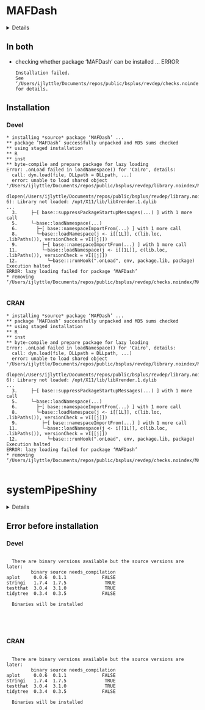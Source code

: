 # MAFDash

<details>

* Version: 0.1.0
* GitHub: https://github.com/ashishjain1988/MAFDash
* Source code: https://github.com/cran/MAFDash
* Date/Publication: 2021-02-08 09:20:09 UTC
* Number of recursive dependencies: 152

Run `revdep_details(, "MAFDash")` for more info

</details>

## In both

*   checking whether package ‘MAFDash’ can be installed ... ERROR
    ```
    Installation failed.
    See ‘/Users/ijlyttle/Documents/repos/public/bsplus/revdep/checks.noindex/MAFDash/new/MAFDash.Rcheck/00install.out’ for details.
    ```

## Installation

### Devel

```
* installing *source* package ‘MAFDash’ ...
** package ‘MAFDash’ successfully unpacked and MD5 sums checked
** using staged installation
** R
** inst
** byte-compile and prepare package for lazy loading
Error: .onLoad failed in loadNamespace() for 'Cairo', details:
  call: dyn.load(file, DLLpath = DLLpath, ...)
  error: unable to load shared object '/Users/ijlyttle/Documents/repos/public/bsplus/revdep/library.noindex/MAFDash/Cairo/libs/Cairo.so':
  dlopen(/Users/ijlyttle/Documents/repos/public/bsplus/revdep/library.noindex/MAFDash/Cairo/libs/Cairo.so, 6): Library not loaded: /opt/X11/lib/libXrender.1.dylib
...
  3.     ├─[ base::suppressPackageStartupMessages(...) ] with 1 more call
  5.     └─base::loadNamespace(...)
  6.       ├─[ base::namespaceImportFrom(...) ] with 1 more call
  8.       └─base::loadNamespace(j <- i[[1L]], c(lib.loc, .libPaths()), versionCheck = vI[[j]])
  9.         ├─[ base::namespaceImportFrom(...) ] with 1 more call
 11.         └─base::loadNamespace(j <- i[[1L]], c(lib.loc, .libPaths()), versionCheck = vI[[j]])
 12.           └─base:::runHook(".onLoad", env, package.lib, package)
Execution halted
ERROR: lazy loading failed for package ‘MAFDash’
* removing ‘/Users/ijlyttle/Documents/repos/public/bsplus/revdep/checks.noindex/MAFDash/new/MAFDash.Rcheck/MAFDash’


```
### CRAN

```
* installing *source* package ‘MAFDash’ ...
** package ‘MAFDash’ successfully unpacked and MD5 sums checked
** using staged installation
** R
** inst
** byte-compile and prepare package for lazy loading
Error: .onLoad failed in loadNamespace() for 'Cairo', details:
  call: dyn.load(file, DLLpath = DLLpath, ...)
  error: unable to load shared object '/Users/ijlyttle/Documents/repos/public/bsplus/revdep/library.noindex/MAFDash/Cairo/libs/Cairo.so':
  dlopen(/Users/ijlyttle/Documents/repos/public/bsplus/revdep/library.noindex/MAFDash/Cairo/libs/Cairo.so, 6): Library not loaded: /opt/X11/lib/libXrender.1.dylib
...
  3.     ├─[ base::suppressPackageStartupMessages(...) ] with 1 more call
  5.     └─base::loadNamespace(...)
  6.       ├─[ base::namespaceImportFrom(...) ] with 1 more call
  8.       └─base::loadNamespace(j <- i[[1L]], c(lib.loc, .libPaths()), versionCheck = vI[[j]])
  9.         ├─[ base::namespaceImportFrom(...) ] with 1 more call
 11.         └─base::loadNamespace(j <- i[[1L]], c(lib.loc, .libPaths()), versionCheck = vI[[j]])
 12.           └─base:::runHook(".onLoad", env, package.lib, package)
Execution halted
ERROR: lazy loading failed for package ‘MAFDash’
* removing ‘/Users/ijlyttle/Documents/repos/public/bsplus/revdep/checks.noindex/MAFDash/old/MAFDash.Rcheck/MAFDash’


```
# systemPipeShiny

<details>

* Version: 
* GitHub: https://github.com/ijlyttle/bsplus
* Source code: NA
* Number of recursive dependencies: 0

</details>

## Error before installation

### Devel

```

  There are binary versions available but the source versions are later:
         binary source needs_compilation
aplot     0.0.6  0.1.1             FALSE
stringi   1.7.4  1.7.5              TRUE
testthat  3.0.4  3.1.0              TRUE
tidytree  0.3.4  0.3.5             FALSE

  Binaries will be installed





```
### CRAN

```

  There are binary versions available but the source versions are later:
         binary source needs_compilation
aplot     0.0.6  0.1.1             FALSE
stringi   1.7.4  1.7.5              TRUE
testthat  3.0.4  3.1.0              TRUE
tidytree  0.3.4  0.3.5             FALSE

  Binaries will be installed





```
